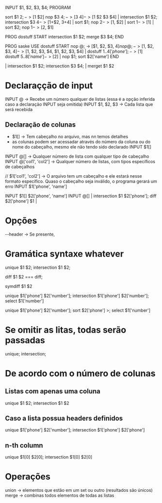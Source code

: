 
INPUT $1, $2, $3, $4;
PROGRAM 

sort $1 $2; -> [$1 $2]
nop $3 $4;  -> [$3 $4]
            -> [$1 $2 $3 $4]
| intersection $1 $2; intersection $3 $4  -> [$1+$2, $3+$4]
| sort $1; nop $2 -> [$1, $2]
| sort $1 -> [$1]
| sort $2; nop $1-> [$2, $1]



PROG dostuff
START
    intersection $1 $2;
    merge $3 $4;
END




PROG saske
USE dostuff
START
    nop @;  -> [$1, $2, $3, $4]
    nop @;  -> [$1, $2, $3, $4]
            -> [$1, $2, $3, $4, $1, $2, $3, $4]
| 
    dostuff $1..4['phone'];    -> [$1]
    dostuff $5..8['name']      -> [$2]
|
    nop $1;
    sort $2['name']
END




| intersection $1 $2; intersection $3 $4;
| merget $1 $2


# Declaraçção de input
INPUT @             -> Recebe um número qualquer de listas (essa é a opção inferida caso a declaração INPUT seja omitida)
INPUT $1, $2, $3    -> Cada lista que será recebida

## Declaração de colunas
 - $1[] -> Tem cabeçalho no arquivo, mas nn temos detalhes
 - as colunas podem  ser acessadar através do número da coluna ou do nome do cabeçalho, mesmo ele não tendo sido declarado
INPUT $1[]

INPUT @[]  -> Qualquer número de lista com qualquer tipo de cabeçalho
INPUT @['col1', 'col2'] -> Qualquer número de listas, com tipos específicos de cabeçalhos

// $1['col1', 'col2'] -> O arquivo tem um cabeçalho e ele estará nesse formato específico. Quaso o cabeçalho seja inválido, o programa gerará um erro
INPUT $1['phone', 'name']



INPUT $1[] $2['phone', 'name']
INPUT @[]
| intersection $1 $2['phone']; diff $2['phone'] $1
| 






# Opções
--header -> Se presente, 


# Gramática syntaxe whatever
unique $1 $2; intersection $1 $2;

diff $1 $2 === diff; 

symdiff $1 $2


unique $1['phone'] $2['number']; intersection $1['phone'] $2['number']; select $1['number']

unique $1['phone'] $2['number']; sort $2['phone'] >; select $1['number']


# Se omitir as litas, todas serão passadas
unique; intersection;


# De acordo com o número de colunas
## Listas com apenas uma coluna
unique $1 $2; intersection $1 $2

## Caso a lista possua headers definidos
unique $1['phone'] $2['number'];  intersection $1['phone'] $2['phone']

## n-th column
unique $1[0] $2[0]; intersection $1[0] $2[0]


# Operações
union -> elementos que estão em um set ou outro (resultados são únicos)
merge -> combinas todos elementos de todas as listas
